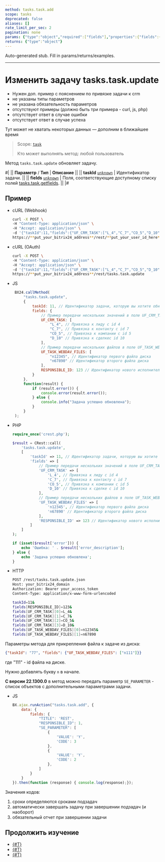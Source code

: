 ```yaml
---
method: tasks.task.add
scope: tasks
deprecated: false
aliases: []
rate_limit_per_sec: 2
pagination: none
params: {"type":"object","required":["fields"],"properties":{"fields":{"type":"object"}}}
returns: {"type":"object"}
---
```


Auto-generated stub. Fill in params/returns/examples.

---

# Изменить задачу tasks.task.update





- Нужен доп. пример с пояснением по привязке задачи к crm
- не указаны типы параметров
- не указана обязательность параметров
- отсутствуют примеры (должно быть три примера - curl, js, php)
- отсутствует ответ в случае ошибки
- отсутствует ответ в случае успеха
 






Тут может не хватать некоторых данных — дополним в ближайшее время



> Scope: [`task`](../scopes/permissions.md)
>
> Кто может выполнять метод: любой пользователь

Метод `tasks.task.update` обновляет задачу.

#|
|| **Параметр** / **Тип** | **Описание** ||
|| **taskId**
[`unknown`](../data-types.md) | Идентификатор задачи. ||
|| **fields**
[`unknown`](../data-types.md) | Поля, соответствующие доступному списку полей [tasks.task.getfields](./tasks-task-get-fields.md). ||
|#

## Пример



- cURL (Webhook)

    ```bash
    curl -X POST \
    -H "Content-Type: application/json" \
    -H "Accept: application/json" \
    -d '{"taskId":11,"fields":{"UF_CRM_TASK":["L_4","C_7","CO_5","D_10"],"UF_TASK_WEBDAV_FILES":["n12345","n67890"],"RESPONSIBLE_ID":123}}' \
    https://**put_your_bitrix24_address**/rest/**put_your_user_id_here**/**put_your_webbhook_here**/tasks.task.update
    ```

- cURL (OAuth)

    ```bash
    curl -X POST \
    -H "Content-Type: application/json" \
    -H "Accept: application/json" \
    -d '{"taskId":11,"fields":{"UF_CRM_TASK":["L_4","C_7","CO_5","D_10"],"UF_TASK_WEBDAV_FILES":["n12345","n67890"],"RESPONSIBLE_ID":123},"auth":"**put_access_token_here**"}' \
    https://**put_your_bitrix24_address**/rest/tasks.task.update
    ```

- JS

   ```javascript
    BX24.callMethod(
        "tasks.task.update",
        {
            taskId: 11, // Идентификатор задачи, которую вы хотите обновить
            fields: {
                // Пример передачи нескольких значений в поле UF_CRM_TASK
                UF_CRM_TASK: [
                    "L_4", // Привязка к лиду с id 4
                    "C_7", // Привязка к контакту с id 7
                    "CO_5", // Привязка к компании с id 5
                    "D_10" // Привязка к сделкес id 10
                ],
                // Пример передачи нескольких файлов в поле UF_TASK_WEBDAV_FILES
                UF_TASK_WEBDAV_FILES: [
                    "n12345", // Идентификатор первого файла диска
                    "n67890" // Идентификатор второго файла диска
                ],
                RESPONSIBLE_ID: 123 // Идентификатор нового исполнителя
            }
        },
        function(result) {
            if (result.error()) {
                console.error(result.error());
            } else {
                console.info("Задача успешно обновлена");
            }
        }
    );
    ```

- PHP 

    ```php
    require_once('crest.php');

    $result = CRest::call(
        'tasks.task.update',
        [
            'taskId' => 11, // Идентификатор задачи, которую вы хотите обновить
            'fields' => [
                // Пример передачи нескольких значений в поле UF_CRM_TASK
                'UF_CRM_TASK' => [
                    'L_4', // Привязка к лиду с id 4
                    'C_7', // Привязка к контакту с id 7
                    'CO_5', // Привязка к компании с id 5
                    'D_10' // Привязка к сделке с id 10
                ],
                // Пример передачи нескольких файлов в поле UF_TASK_WEBDAV_FILES
                'UF_TASK_WEBDAV_FILES' => [
                    'n12345', // Идентификатор первого файла диска
                    'n67890' // Идентификатор второго файла диска
                ],
                'RESPONSIBLE_ID' => 123 // Идентификатор нового исполнителя
            ]
        ]
    );

    if (isset($result['error'])) {
        echo 'Ошибка: ' . $result['error_description'];
    } else {
        echo 'Задача успешно обновлена';
    }
    ```

- HTTP 

    ```bash
    POST /rest/tasks.task.update.json
    Host: your_bitrix24_domain
    Authorization: Bearer your_access_token
    Content-Type: application/x-www-form-urlencoded

    taskId=11&
    fields[RESPONSIBLE_ID]=123&
    fields[UF_CRM_TASK][0]=L_4&
    fields[UF_CRM_TASK][1]=C_7&
    fields[UF_CRM_TASK][2]=CO_5&
    fields[UF_CRM_TASK][3]=D_10&
    fields[UF_TASK_WEBDAV_FILES][0]=n12345&
    fields[UF_TASK_WEBDAV_FILES][1]=n67890
    ```



Параметры метода для прикрепления файла к задаче из диска:

```json
{"taskId": "77", "fields": {"UF_TASK_WEBDAV_FILES": ["n111"]}}
```

где "111" - id файла на диске.



Нужно добавлять букву `n` в начале.



**С версии 22.1300.0** в метод можно передать параметр `SE_PARAMETER` - список объектов с дополнительными параметрами задачи.



- JS

    ```js
    BX.ajax.runAction("tasks.task.add", {
        data: {
            fields: {
                "TITLE": 'REST',
                "RESPONSIBLE_ID": 1,
                "SE_PARAMETER": [
                    {
                        'VALUE': 'Y',
                        'CODE': 3
                    },
                    {
                        'VALUE': 'Y',
                        'CODE': 2
                    },
                ]
            }
        }
    }).then(function (response) { console.log(response);});
    ```



Значения кодов:

1. сроки определяются сроками подзадач
2. автоматически завершать задачу при завершении подзадач (и наоборот)
3. обязательный отчет при завершении задачи



## Продолжить изучение

- [{#T}](../../tutorials/tasks/how-to-upload-file-to-task.md)
- [{#T}](../../tutorials/tasks/how-to-connect-task-to-spa.md)
- [{#T}](../../tutorials/tasks/how-to-create-comment-with-file.md)
